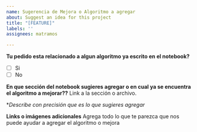 ```yaml
---
name: Sugerencia de Mejora o Algoritmo a agregar
about: Suggest an idea for this project
title: "[FEATURE]"
labels: ''
assignees: matramos

---
```


**Tu pedido esta relacionado a algun algoritmo ya escrito en el notebook?**
- [ ] Si
- [ ] No

**En que sección del notebook sugieres agregar o en cual ya se encuentra el algoritmo a mejorar??**
Link a la sección o archivo.

**Describe con precisión que es lo que sugieres agregar*


**Links o imágenes adicionales**
Agrega todo lo que te parezca que nos puede ayudar a agregar el algoritmo o mejora
